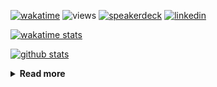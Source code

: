 [![wakatime](https://wakatime.com/badge/user/ddf27f94-292a-4343-b7eb-1143a4c6cf87.svg)](https://wakatime.com/@ddf27f94-292a-4343-b7eb-1143a4c6cf87)
![views](https://komarev.com/ghpvc/?username=chck&color=blueviolet)
[![speakerdeck](https://img.shields.io/badge/Speaker_Deck-chck-8a2be2?style=flat-square&logo=speaker-deck)](https://speakerdeck.com/chck)
[![linkedin](https://img.shields.io/badge/LinkedIn-chck-8a2be2?style=flat-square&logo=linkedin)](https://www.linkedin.com/in/chck/)

[![wakatime stats](https://github-readme-stats-nine-umber-51.vercel.app/api/wakatime?username=chck&layout=compact&count_private=true&hide_title=true&hide=Other&theme=buefy&langs_count=14)](https://wakatime.com/@chck?rank=me)

[![github stats](https://github-readme-stats-nine-umber-51.vercel.app/api?username=chck&count_private=true&show_icons=true&hide_title=true&theme=buefy)](https://github.com/anuraghazra/github-readme-stats)

<details>
  <summary><b>Read more</b></summary>
  <br>

  <!--START_SECTION:waka-->
**🐱 My GitHub Data** 

> 📦 133.0 kB Used in GitHub's Storage 
 > 
> 🏆 750 Contributions in the Year 2025
 > 
> 💼 Opted to Hire
 > 
> 📜 133 Public Repositories 
 > 
> 🔑 24 Private Repositories 
 > 
**I'm a Night 🦉** 

```text
🌞 Morning                1687 commits        █████░░░░░░░░░░░░░░░░░░░░   19.15 % 
🌆 Daytime                2605 commits        ███████░░░░░░░░░░░░░░░░░░   29.58 % 
🌃 Evening                2373 commits        ███████░░░░░░░░░░░░░░░░░░   26.94 % 
🌙 Night                  2143 commits        ██████░░░░░░░░░░░░░░░░░░░   24.33 % 
```
📅 **I'm Most Productive on Thursday** 

```text
Monday                   1483 commits        ████░░░░░░░░░░░░░░░░░░░░░   16.84 % 
Tuesday                  1521 commits        ████░░░░░░░░░░░░░░░░░░░░░   17.27 % 
Wednesday                1707 commits        █████░░░░░░░░░░░░░░░░░░░░   19.38 % 
Thursday                 1896 commits        █████░░░░░░░░░░░░░░░░░░░░   21.53 % 
Friday                   949 commits         ███░░░░░░░░░░░░░░░░░░░░░░   10.77 % 
Saturday                 525 commits         █░░░░░░░░░░░░░░░░░░░░░░░░   05.96 % 
Sunday                   727 commits         ██░░░░░░░░░░░░░░░░░░░░░░░   08.25 % 
```


📊 **This Week I Spent My Time On** 

```text
💬 Programming Languages: 
Other                    19 hrs 27 mins      ███████████████░░░░░░░░░░   58.96 % 
Python                   5 hrs 17 mins       ████░░░░░░░░░░░░░░░░░░░░░   16.04 % 
Rust                     3 hrs 53 mins       ███░░░░░░░░░░░░░░░░░░░░░░   11.78 % 
Markdown                 1 hr 20 mins        █░░░░░░░░░░░░░░░░░░░░░░░░   04.06 % 
Terraform                52 mins             █░░░░░░░░░░░░░░░░░░░░░░░░   02.65 % 

🔥 Editors: 
Chrome                   25 hrs 5 mins       ███████████████████░░░░░░   76.02 % 
PyCharm                  4 hrs 23 mins       ███░░░░░░░░░░░░░░░░░░░░░░   13.28 % 
RustRover                2 hrs 39 mins       ██░░░░░░░░░░░░░░░░░░░░░░░   08.07 % 
Obsidian                 28 mins             ░░░░░░░░░░░░░░░░░░░░░░░░░   01.44 % 
Neovim                   19 mins             ░░░░░░░░░░░░░░░░░░░░░░░░░   00.99 % 
```

**I Mostly Code in Python** 

```text
Python                   47 repos            ████████░░░░░░░░░░░░░░░░░   33.57 % 
Jupyter Notebook         19 repos            ███░░░░░░░░░░░░░░░░░░░░░░   13.57 % 
Ruby                     11 repos            ██░░░░░░░░░░░░░░░░░░░░░░░   07.86 % 
HCL                      6 repos             █░░░░░░░░░░░░░░░░░░░░░░░░   04.29 % 
TypeScript               6 repos             █░░░░░░░░░░░░░░░░░░░░░░░░   04.29 % 
```



**Timeline**

![Lines of Code chart](https://raw.githubusercontent.com/chck/chck/main/assets/bar_graph.png)


 Last Updated on 2025-09-02 02:06 UTC
<!--END_SECTION:waka-->
</details>

